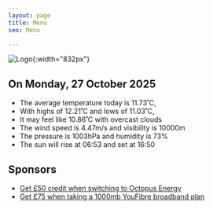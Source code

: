 ```yaml
---
layout: page
title: Menu
seo: Menu

---
```


![Logo](/images/logo.jpg){:width="832px"}

<!-- weather_marker starts -->
## On Monday, 27 October 2025

- The average temperature today is 11.73˚C,
- With highs of 12.21˚C and lows of 11.03˚C,
- It may feel like 10.86˚C with overcast clouds
- The wind speed is 4.47m/s and visibility is 10000m
- The pressure is 1003hPa and humidity is 73%
- The sun will rise at 06:53 and set at 16:50

<!-- weather_marker ends -->

## Sponsors

- [Get £50 credit when switching to Octopus Energy](https://bit.ly/3oD1nnS)
- [Get £75 when taking a 1000mb YouFibre broadband plan](https://aklam.io/91zWhU?)
